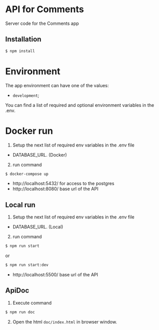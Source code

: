 # API for Comments

Server code for the Comments app

## Installation

```bash
$ npm install
```

# Environment

The app environment can have one of the values:
- `development`;
<!-- - `production`. -->

You can find a list of required and optional environment variables in the .env.

# Docker run

1. Setup the next list of required env variables in the .env file
- DATABASE_URL. (Docker)
2. run command
```bash
$ docker-compose up
```
- http://localhost:5432/ for access to the postgres
- http://localhost:8080/ base url of the API


## Local run

1. Setup the next list of required env variables in the .env file
- DATABASE_URL. (Local)
2. run command
```bash
$ npm run start
```
or
```bash
$ npm run start:dev
```
- http://localhost:5500/ base url of the API

## ApiDoc

1. Execute command
```bash
$ npm run doc
```
2. Open the html `doc/index.html` in browser window.
